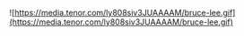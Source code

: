 ![https://media.tenor.com/ly808siv3JUAAAAM/bruce-lee.gif](https://media.tenor.com/ly808siv3JUAAAAM/bruce-lee.gif)
